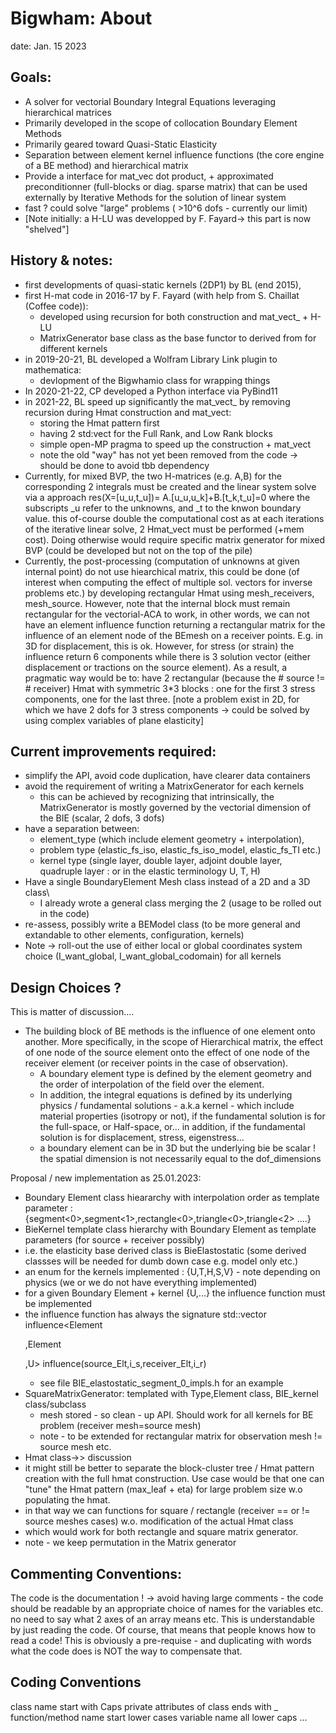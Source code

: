 Bigwham: About
=====
date: Jan. 15 2023


Goals:
----
- A solver for vectorial Boundary Integral Equations leveraging hierarchical matrices
- Primarily developed in the scope of collocation Boundary Element Methods
- Primarily geared toward Quasi-Static Elasticity
- Separation between element kernel influence functions (the core engine of a BE method) and hierarchical matrix
- Provide a interface for mat_vec dot product, + approximated preconditionner (full-blocks or diag. sparse matrix) 
that can be used externally by Iterative Methods for the solution of linear system
- fast ? could solve "large"  problems ( >10^6 dofs - currently our limit)
- [Note initially: a H-LU was developped by F. Fayard-> this part is now "shelved"]


History & notes:
----
- first developments of quasi-static kernels (2DP1) by BL (end 2015), 
- first H-mat code in 2016-17 by F. Fayard (with help from S. Chaillat (Coffee code)):
  + developed using recursion for both construction and mat_vect_ + H-LU
  + MatrixGenerator base class as the base functor to derived from for different kernels
- in 2019-20-21, BL developed a Wolfram Library Link plugin to mathematica:
  + devlopment of the Bigwhamio class for wrapping things  
- In 2020-21-22, CP developed a Python interface via PyBind11
- in 2021-22, BL speed up significantly the mat_vect_ by removing recursion 
during Hmat construction and mat_vect:
  + storing the Hmat pattern first 
  + having 2 std:vect for the Full Rank, and Low Rank blocks
  + simple open-MP pragma to speed up the construction + mat_vect
  + note the old "way" has not yet been removed from the code -> should be done to avoid tbb dependency
- Currently, for mixed BVP, the two H-matrices (e.g. A,B) for the corresponding 2 integrals must be created and
the linear system solve via a approach res(X=[u_u,t_u])= A.[u_u,u_k]+B.[t_k,t_u]=0 where the subscripts _u refer 
to the unknowns, and _t to the knwon boundary value. this of-course double the computational cost as at each
iterations of the iterative linear solve, 2 Hmat_vect must be performed (+mem cost). 
Doing otherwise would require specific matrix generator for mixed BVP (could be developed but not on 
the top of the pile)
- Currently, the post-processing (computation of unknowns at given internal point) do not use hiearchical matrix,
this could be done (of interest when computing the effect of multiple sol. vectors for inverse problems etc.)
by developing rectangular Hmat using mesh_receivers, mesh_source. However, note that
the internal block must remain rectangular for the vectorial-ACA to work, in other words,
we can not have an element influence function returning a rectangular matrix for the influence of
an element node of the BEmesh on a receiver points. E.g. in 3D for displacement, this is ok. However, for
stress (or strain) the influence return 6 components while there is 3 solution vector (either displacement or tractions on the source element).
As a result, a pragmatic way would be to: have 2 rectangular (because the # source != # receiver) Hmat with
symmetric 3*3 blocks   : one for the first 3 stress components, one for the last three.
[note a  problem exist in 2D, for which we have 2 dofs for 3 stress components -> could be solved by using complex variables of plane elasticity]

Current improvements required:
----
- simplify the API, avoid code duplication, have clearer data containers
- avoid the requirement of writing a MatrixGenerator for each kernels
  + this can be achieved by recognizing that intrinsically, the MatrixGenerator is
mostly governed by the vectorial dimension of the BIE (scalar, 2 dofs, 3 dofs)
- have a separation between: 
  + element_type (which include element geometry + interpolation),
  + problem type (elastic_fs_iso, elastic_fs_iso_modeI, elastic_fs_TI etc.)
  + kernel type (single layer, double layer, adjoint double layer, quadruple layer : or in the elastic terminology U, T, H)
- Have a single BoundaryElement Mesh class instead of a 2D and a 3D class\
  +   I already wrote a general class merging the 2  (usage to be rolled out in the code)
- re-assess, possibly write a BEModel class (to be more general and extandable to other elements, configuration, kernels)
- Note -> roll-out the use of either local or global coordinates system choice (I_want_global, I_want_global_codomain) for all kernels


Design Choices ? 
----
This is matter of discussion....

- The building block of BE methods is the influence of one element onto another.
More specifically, in the scope of Hierarchical matrix, the effect of one node of the source element onto the
effect of one node of the receiver element (or receiver points in the case of observation).
  + A boundary element type is defined by the element geometry  and the order of interpolation of the field over 
  the element.
  + In addition, the integral equations is defined by its underlying physics / fundamental solutions - a.k.a kernel - which include 
  material properties (isotropy or not), if the fundamental solution is for the full-space, or Half-space, or... 
  in addition, if the fundamental solution is for displacement, stress, eigenstress...
  + a boundary element can be in 3D but the underlying bie be scalar !    the spatial dimension is not necessarily equal to the dof_dimensions
  
Proposal / new implementation as 25.01.2023:
  + Boundary Element class hieararchy with interpolation order as template parameter : {segment<0>,segment<1>,rectangle<0>,triangle<0>,triangle<2> ....}
  + BieKernel template class hierarchy with Boundary Element  as template parameters (for source + receiver possibly)
  + i.e. the elasticity base derived class is BieElastostatic (some derived classses will be needed for dumb down case e.g. modeI only etc.)
  + an enum for the kernels implemented : {U,T,H,S,V}   - note depending on physics (we or we do not have everything implemented)
  + for a given Boundary Element + kernel {U,...} the influence function  must be implemented 
  + the influence function has always the signature std::vector<T> influence<Element<p>,Element<p>,U> influence(source_Elt,i_s,receiver_Elt,i_r)
    + see file BIE_elastostatic_segment_0_impls.h for an example
  + SquareMatrixGenerator: templated with Type,Element class, BIE_kernel class/subclass
    + mesh stored - so clean - up API. Should work for all kernels for BE problem (receiver mesh=source mesh)
    + note - to be extended for rectangular matrix for observation mesh != source mesh etc.
  + Hmat class->> discussion 
  + it might still be better to separate the block-cluster tree / Hmat pattern creation with the full 
hmat construction. Use case would be that one can "tune" the Hmat pattern (max_leaf + eta) for large problem size w.o populating the hmat. 
  + in that way we can functions for square / rectangle  (receiver == or != source meshes cases) w.o. modification of the actual Hmat class
  + which would work for both rectangle and square matrix generator.
  + note - we keep permutation in the Matrix generator 

Commenting Conventions:
------
The code is the documentation ! -> avoid having large comments - the code should be readable by an appropriate choice of names for the variables etc.
no need to say what 2 axes of an array means etc. This is understandable by just reading the code. Of course, that means that people knows how to read a code! 
This is obviously a pre-requise - and duplicating with words what the code does is NOT the way to compensate that.


Coding Conventions
------
class name start with Caps
private attributes of class ends with _
function/method name start lower cases 
variable name all lower caps
...